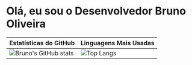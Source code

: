 # Olá, eu sou o Desenvolvedor Bruno Oliveira

| Estatísticas do GitHub | Linguagens Mais Usadas |
|-------------------------|------------------------|
| ![Bruno's GitHub stats](https://github-readme-stats.vercel.app/api?username=Dev-BrunoOliveira&show_icons=true&theme=radical) | ![Top Langs](https://github-readme-stats.vercel.app/api/top-langs/?username=Dev-BrunoOliveira&layout=compact&theme=radical) |

